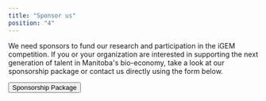 ```yaml
---
title: "Sponsor us"
position: "4"
---
```


We need sponsors to fund our research and participation in the iGEM competition. If you or your organization are interested in supporting the next generation of talent in Manitoba's bio-economy, take a look at our sponsorship package or contact us directly using the form below.

<div class="d-grid gap-2 col-6 mx-auto pb-4">
    <a href="https://drive.google.com/file/d/1W1Pj07_AQGDv1GTLTNnpn6ocsAjQzqBm/view?usp=drive_link">
    <button class="btn btn-primary btn-lg container">
      Sponsorship Package
    </button>
  </a>
</div>
